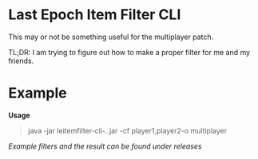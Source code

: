 # Last Epoch Item Filter CLI

This may or not be something useful for the multiplayer patch.

TL;DR: I am trying to figure out how to make a proper filter for me and my friends.

# Example 

**Usage**
> java -jar leitemfilter-cli-*.*.jar -cf player1,player2-o multiplayer

*Example filters and the result can be found under releases*
